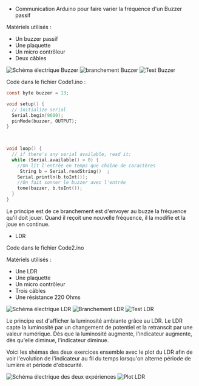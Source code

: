 - Communication Arduino pour faire varier la fréquence d'un Buzzer passif


Matériels utilisés : 
- Un buzzer passif
- Une plaquette
- Un micro contrôleur
- Deux câbles

<img src="./img/schema2_2.png" alt="Schéma électrique Buzzer"/>
<img src="./img/branchement2_2.jpg" alt="branchement Buzzer"/>
<img src="./img/variationFrequence2_2.png" alt="Test Buzzer"/>


Code dans le fichier Code1.ino :
```C
const byte buzzer = 13;

void setup() {
  // initialize serial
  Serial.begin(9600);
  pinMode(buzzer, OUTPUT); 
}

    

void loop() {
  // if there's any serial available, read it:
  while (Serial.available() > 0) {
    //On lit l'entrée en temps que chaîne de caractères
     String b = Serial.readString()  ;
    Serial.println(b.toInt());
    //On fait sonner le buzzer avec l'entrée
    tone(buzzer, b.toInt());    
  }
}
```

Le principe est de ce branchement est d'envoyer au buzze la fréquence qu'il doit jouer. Quand il reçoit une nouvelle fréquence, il la modifie et la joue en continue.

- LDR

Code dans le fichier Code2.ino

Matériels utilisés : 
- Une LDR
- Une plaquette
- Un micro contrôleur
- Trois câbles
- Une résistance 220 Ohms


<img src="./img/schemaLDR.png" alt="Schéma électrique LDR"/>
<img src="./img/branchementLDR.jpg" alt="Branchement LDR"/>
<img src="./img/TestLDR.png" alt="Test LDR"/>

Le principe est d'afficher la luminosité ambiante grâce au LDR. Le LDR capte la luminosité par un changement de potentiel et la retranscit par une valeur numérique. Dès que la luminosité augmente, l'indicateur augmente, dès qu'elle diminue, l'indicateur diminue.

Voici les shémas des deux exercices ensemble avec le plot du LDR afin de voir l'evolution de l'indicateur au fil du temps lorsqu'on alterne période de lumière et période d'obscurité.

<img src="./sketch.png" alt="Schéma électrique des deux expériences"/>
<img src="./plot.png" alt="Plot LDR"/>

